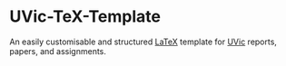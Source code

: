 # UVic-TeX-Template

An easily customisable and structured [LaTeX](https://www.latex-project.org/) template for [UVic](https://uvic.ca) reports, papers, and assignments.

